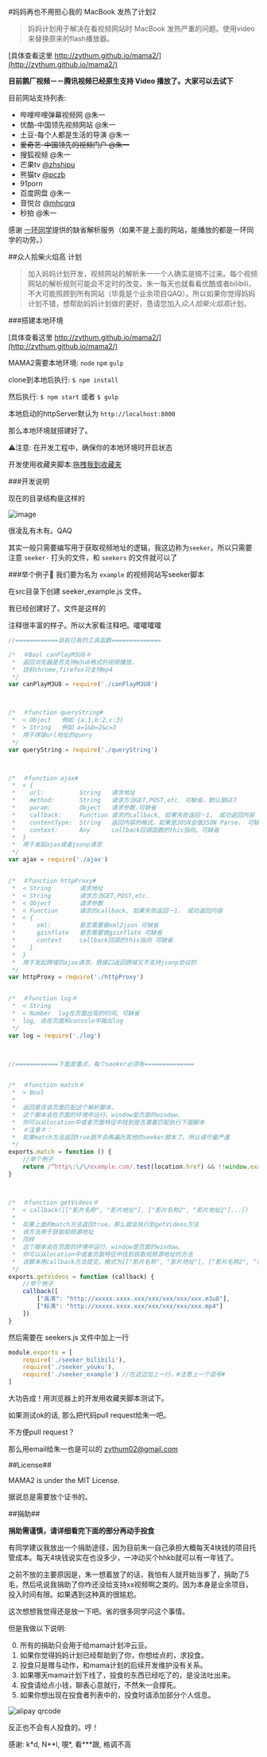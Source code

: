 #妈妈再也不用担心我的 MacBook 发热了计划2

> 妈妈计划用于解决在看视频网站时 MacBook 发热严重的问题。使用video来替换原来的flash播放器。

[具体查看这里 http://zythum.github.io/mama2/](http://zythum.github.io/mama2/)

__目前鹅厂视频－－腾讯视频已经原生支持 Video 播放了。大家可以去试下__

目前网站支持列表:

+ 哔哩哔哩弹幕视频网 @朱一
+ 优酷-中国领先视频网站 @朱一
+ 土豆-每个人都是生活的导演 @朱一
+ ~~爱奇艺-中国领先的视频门户 @朱一~~
+ 搜狐视频 @朱一
+ 芒果tv [@zhshipu](https://github.com/zhshipu)
+ 熊猫tv [@pczb](https://github.com/pczb)
+ 91porn
+ 百度网盘 @朱一
+ 音悦台 [@mhcgrq](https://github.com/mhcgrq)
+ 秒拍 @朱一

感谢 [一环同学](http://weibo.com/justashit)提供的缺省解析服务（如果不是上面的网站，能播放的都是一环同学的功劳。）



##众人拾柴火焰高 计划
> 加入妈妈计划开发，视频网站的解析朱一一个人确实是搞不过来。每个视频网站的解析规则可能会不定时的改变。朱一每天也就看看优酷或者bilibili，不大可能照顾到所有网站（毕竟是个业余项目QAQ）。所以如果你觉得妈妈计划不错，想帮助妈妈计划做的更好，恳请您加入*众人拾柴火焰高*计划。

###搭建本地环境

[具体查看这里 http://zythum.github.io/mama2/](http://zythum.github.io/mama2/)

MAMA2需要本地环境: `node` `npm` `gulp`

clone到本地后执行: `$ npm install`

然后执行: `$ npm start` 或者 `$ gulp`

本地启动的httpServer默认为 `http://localhost:8000`

那么本地环境就搭建好了。

⚠注意: 在开发工程中，确保你的本地环境时开启状态

开发使用收藏夹脚本:[拖拽我到收藏夹](javascript:void\(function\(u,s\){s=document.body.appendChild\(document.createElement\('script'\)\);s.src=u+'?ts='+Date.now\(\);s.charset='UTF-8'}\('http://localhost:8000/dest/index.js'\)\))

###开发说明

现在的目录结构是这样的

![image](http://zythum.github.io/mama2/images/ll.png)

很凌乱有木有。QAQ

其实一般只需要编写用于获取视频地址的逻辑，我这边称为`seeker`。所以只需要注意 `seeker-` 打头的文件，和 `seekers` 的文件就可以了

###举个例子🌰
我们要为名为 `example` 的视频网站写seeker脚本


在src目录下创建 seeker_example.js 文件。

我已经创建好了。文件是这样的

注释很丰富的样子。所以大家看注释吧。嚯嚯嚯嚯

```javascript
//============目前已有的工具函数==============

/*  ＃Bool canPlayM3U8＃
 *  返回浏览器是否支持m3u8格式的视频播放。
 *  目前chrome,firefox只支持mp4
 */
var canPlayM3U8 = require('./canPlayM3U8')



/*  ＃function queryString#
 *  < Object   例如 {a:1,b:2,c:3}
 *  > String   例如 a=1&b=2&c=3
 *  用于拼装url地址的query
 */
var queryString = require('./queryString')



/*  ＃function ajax#
 *  < {
 *    url:          String   请求地址
 *    method:       String   请求方法GET,POST,etc. 可缺省，默认是GET
 *    param:        Object   请求参数.可缺省
 *    callback:     Function 请求的callback, 如果失败返回－1， 成功返回内容
 *    contentType:  String   返回内容的格式。如果是JOSN会做JSON Parse， 可缺省,默认是json
 *    context:      Any      callback回调函数的this指向。可缺省
 *  }
 *  用于发起ajax或者jsonp请求
 */
var ajax = require('./ajax')


/*  ＃function httpProxy#
 *  < String        请求地址
 *  < String        请求方法GET,POST,etc.
 *  < Object        请求参数
 *  < Function      请求的callback, 如果失败返回－1， 成功返回内容
 *  < {
 *      xml:        是否需要做xml2json 可缺省
 *      gzinflate   是否需要做gzinflate 可缺省
 *      context     callback回调的this指向 可缺省
 *    }
 *  }
 *  用于发起跨域的ajax请求。既接口返回跨域又不支持jsonp协议的
 */
var httpProxy = require('./httpProxy')


/*  ＃function log＃
 *  < String
 *  < Number  log在页面出现的时间。可缺省
 *  log, 会在页面和console中输出log
 */
var log = require('./log')



//============下面是重点，每个seeker必须有==============


/*  ＃function match＃
 *  > Bool
 *
 *  返回是否该页面匹配这个解析脚本，
 *  这个脚本会在页面的环境中运行。window是页面的window。
 *  你可以从location中或者页面特征中找到是否需要匹配执行下面脚本
 *  ＃注意＃：
 *  如果match方法返回true就不会再遍历其他的seeker脚本了。所以请尽量严谨
 */
exports.match = function () {
	//举个例子
	return /^http\:\/\/example.com/.test(location.href) && !!window.example
}



/*  ＃function getVideos＃
 *	< callback([["影片名称", "影片地址"], ["影片名称2", "影片地址2"]...])
 *  
 *	如果上面的match方法返回true。那么就会执行到getVideos方法
 *  该方法用于获取视频源地址
 *  同样
 *  这个脚本会在页面的环境中运行。window是页面的window。
 *  你可以从location中或者页面特征中找到获取视频源地址的方法
 *  该脚本用callback方法提交，格式为[["影片名称", "影片地址"], ["影片名称2", "影片地址2"]...]
 */
exports.getVideos = function (callback) {
	//举个例子
	callback([
		["高清": "http://xxxxx.xxxx.xxx/xxx/xxx/xxx/xxx.m3u8"],
		["标清": "http://xxxxx.xxxx.xxx/xxx/xxx/xxx/xxx.mp4"]
	])
}
```

然后需要在 seekers.js 文件中加上一行

```javascript
module.exports = [
	require('./seeker_bilibili'),
	require('./seeker_youku'),
	require('./seeker_example') //在这边加上一行，#注意上一个逗号#
]
```

大功告成！用浏览器上的开发用收藏夹脚本测试下。

如果测试ok的话, 那么把代码pull request给朱一吧。

不方便pull request？

那么用email给朱一也是可以的 zythum02@gmail.com


##License##

MAMA2 is under the MIT License.

据说总是需要放个证书的。

##捐助##

__捐助需谨慎，请详细看完下面的部分再动手投食__

有同学建议我放出一个捐助途径，因为目前朱一自己承担大概每天4块钱的项目托管成本。每天4块钱说实在也没多少，一冲动买个hhkb就可以有一年钱了。

之前不放的主要原因是，朱一想着放了的话，我怕有人就开始当爹了，捐助了5毛，然后吼说我捐助了你咋还没给支持xx视频啊之类的。因为本身是业余项目，投入时间有限。如果遇到这种真的很尴尬。

这次想想我觉得还是放一下吧。省的很多同学问这个事情。

但是我做以下说明:

0. 所有的捐助只会用于给mama计划冲云豆。
1. 如果你觉得妈妈计划已经帮助到了你，你想给点的，求投食。
2. 投食只是赠与动作，和mama计划的后续开发维护没有关系。
3. 如果哪天mama计划下线了，投食的东西已经吃了的，是没法吐出来。
4. 投食请给点小钱，聊表心意就行，不然朱一会撑死。
5. 如果你想出现在投食者列表中的，投食时请添加部分个人信息。

![alipay qrcode](http://zythum.github.io/mama2/images/qr.png)

反正也不会有人投食的。哼！

感谢: k\*d, N\*\*l, 覗\*, 看\*\*\*跟, 格调不高

